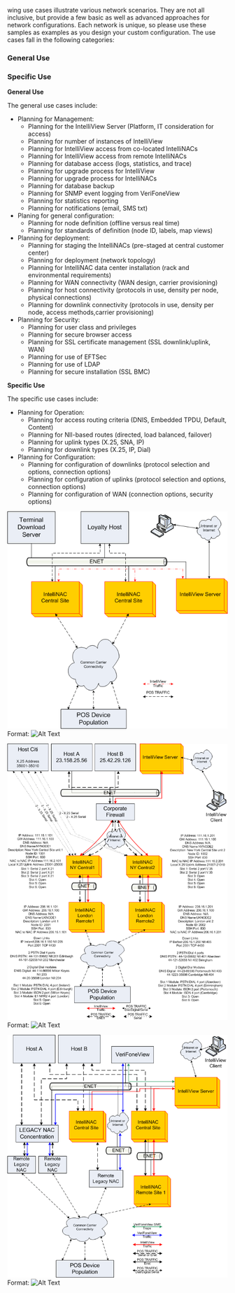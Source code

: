 
wing use cases illustrate various network scenarios. They are not all inclusive, but
provide a few basic as well as advanced approaches for network configurations. Each network is
unique, so please use these samples as examples as you design your custom configuration.
The use cases fall in the following categories:
### General Use
### Specific Use
**General Use**

The general use cases include:


- Planning for Management:
    - Planning for the IntelliView Server (Platform, IT consideration for access)
    - Planning for number of instances of IntelliView   
    - Planning for IntelliView access from co-located IntelliNACs
    - Planning for IntelliView access from remote IntelliNACs
    - Planning for database access (logs, statistics, and trace)
    - Planning for upgrade process for IntelliView
    - Planning for upgrade process for IntelliNACs
    - Planning for database backup
    - Planning for SNMP event logging from VeriFoneView
    - Planning for statistics reporting
    - Planning for notifications (email, SMS txt)
- Planing for general configuration: 
    - Planning for node definition (offline versus real time) 
    - Planning for standards of definition (node ID, labels, map views) 
- Planning for deployment: 
    - Planning for staging the IntelliNACs (pre-staged at central customer center) 
    - Planning for deployment (network topology) 
    - Planning for IntelliNAC data center installation (rack and environmental requirements) 
    - Planning for WAN connectivity (WAN design, carrier provisioning) 
    - Planning for host connectivity (protocols in use, density per node, physical connections) 
    - Planning for downlink connectivity (protocols in use, density per node, access methods,carrier provisioning) 
- Planning for Security:
    - Planning for user class and privileges
    - Planning for secure browser access
    - Planning for SSL certificate management (SSL downlink/uplink, WAN)
    - Planning for use of EFTSec
    - Planning for use of LDAP
    - Planning for secure installation (SSL BMC)

**Specific Use**

The specific use cases include:

- Planning for Operation:
    - Planning for access routing criteria (DNIS, Embedded TPDU, Default, Content)
    - Planning for NII-based routes (directed, load balanced, failover)
    - Planning for uplink types (X.25, SNA, IP)
    - Planning for downlink types (X.25, IP, Dial)
- Planning for Configuration:
    - Planning for configuration of downlinks (protocol selection and options, connection options)
    - Planning for configuration of uplinks (protocol selection and options, connection options)
    - Planning for configuration of WAN (connection options, security options)

![Small Network](images/small-network.png)
Format: ![Alt Text](url)

![Mid Network](images/mid-network.png)
Format: ![Alt Text](url)

![Big Network](images/big-network.png)
Format: ![Alt Text](url)
